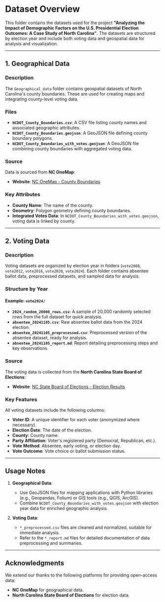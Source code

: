 # Dataset Overview

This folder contains the datasets used for the project **"Analyzing the Impact of Demographic Factors on the U.S. Presidential Election Outcomes: A Case Study of North Carolina"**. The datasets are structured by election year and include both voting data and geospatial data for analysis and visualization.

---


## 1. Geographical Data
### Description
The `Geographical_data` folder contains geospatial datasets of North Carolina's county boundaries. These are used for creating maps and integrating county-level voting data.

### Files
- **`NCDOT_County_Boundaries.csv`**: A CSV file listing county names and associated geographic attributes.  
- **`NCDOT_County_Boundaries.geojson`**: A GeoJSON file defining county boundary polygons.  
- **`NCDOT_County_Boundaries_with_votes.geojson`**: A GeoJSON file combining county boundaries with aggregated voting data.

### Source
Data is sourced from **NC OneMap**:  
- **Website**: [NC OneMap - County Boundaries](https://www.nconemap.gov/datasets/NCDOT::ncdot-county-boundaries/explore?location=34.668240%2C-83.695448%2C8.91)

### Key Attributes
- **County Name**: The name of the county.  
- **Geometry**: Polygon geometry defining county boundaries.  
- **Integrated Votes Data**: In `NCDOT_County_Boundaries_with_votes.geojson`, voting data is linked by county.

---

## 2. Voting Data
### Description
Voting datasets are organized by election year in folders (`vote2008`, `vote2012`, `vote2016`, `vote2020`, `vote2024`). Each folder contains absentee ballot data, preprocessed datasets, and sampled data for analysis.

### Structure by Year
#### Example: `vote2024/`
- **`2024_random_20000_rows.csv`**: A sample of 20,000 randomly selected rows from the full dataset for quick analysis.  
- **`absentee_20241105.csv`**: Raw absentee ballot data from the 2024 election.  
- **`absentee_20241105_preprocessed.csv`**: Preprocessed version of the absentee dataset, ready for analysis.  
- **`absentee_20241105_report.md`**: Report detailing preprocessing steps and key observations.

### Source
The voting data is collected from the **North Carolina State Board of Elections**:
- **Website**: [NC State Board of Elections - Election Results](https://er.ncsbe.gov/?election_dt=11/05/2024&county_id=0&office=FED&contest=0)

### Key Features
All voting datasets include the following columns:
- **Voter ID**: A unique identifier for each voter (anonymized where necessary).  
- **Election Date**: The date of the election.  
- **County**: County name.  
- **Party Affiliation**: Voter's registered party (Democrat, Republican, etc.).  
- **Vote Method**: Absentee, early voting, or election day.  
- **Vote Outcome**: Vote choice or ballot submission status.  

---

## Usage Notes
1. **Geographical Data**:
   - Use GeoJSON files for mapping applications with Python libraries (e.g., Geopandas, Folium) or GIS tools (e.g., QGIS, ArcGIS).  
   - Combine `NCDOT_County_Boundaries_with_votes.geojson` with election year data for enriched geographic analysis.  

2. **Voting Data**:
   - `*_preprocessed.csv` files are cleaned and normalized, suitable for immediate analysis.  
   - Refer to the `*_report.md` files for detailed documentation of data preprocessing and summaries.  

---

## Acknowledgments
We extend our thanks to the following platforms for providing open-access data:  
- **NC OneMap** for geographical data.  
- **North Carolina State Board of Elections** for election data.  

